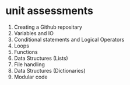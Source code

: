 # unit assessments 
1. Creating a Github repositary
2. Variables and IO
3. Conditional statements and Logical Operators
4. Loops
5. Functions
6. Data Structures (Lists)
7. File handling
8. Data Structures (Dictionaries)
9. Modular code
